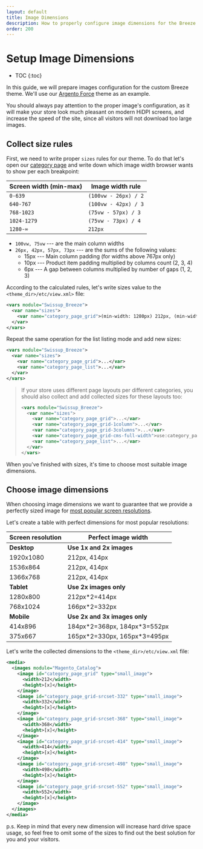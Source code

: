 ```yaml
---
layout: default
title: Image Dimensions
description: How to properly configure image dimensions for the Breeze Frontend
order: 200
---
```


# Setup Image Dimensions

* TOC
{:toc}

In this guide, we will prepare images configuration for the custom Breeze theme. We'll
use our [Argento Force](https://argento-m2.swissupdemo.com/force_breeze/gear/bags.html)
theme as an example.

You should always pay attention to the proper image's configuration, as it
will make your store look much pleasant on modern HiDPI screens, and increase the
speed of the site, since all visitors will not download too large images.

## Collect size rules

First, we need to write proper `sizes` rules for our theme. To do that
let's open our [category page](https://argento-m2.swissupdemo.com/force_breeze/gear/bags.html)
and write down which image width browser wants to show per each breakpoint:

Screen width (min-max)  | Image width rule
------------------------|---------------------
`0-639`                 | `(100vw - 26px) / 2`
`640-767`               | `(100vw - 42px) / 3`
`768-1023`              | `(75vw - 57px) / 3`
`1024-1279`             | `(75vw - 73px) / 4`
`1280-∞`                | `212px`

 -  `100vw, 75vw` --- are the main column widths
 -  `26px, 42px, 57px, 73px` --- are the sums of the following values:
    - 15px --- Main column padding (for widths above 767px only)
    - 10px --- Product item padding multiplied by columns count (2, 3, 4)
    - 6px --- A gap between columns multiplied by number of gaps (1, 2, 3)

According to the calculated rules, let's write sizes value to the `<theme_dir>/etc/view.xml>`
file:

```xml
<vars module="Swissup_Breeze">
  <var name="sizes">
    <var name="category_page_grid">(min-width: 1280px) 212px, (min-width: 1024px) calc((75vw - 73px) / 4), (min-width: 768px) calc((75vw - 57px) / 3), (min-width: 640px) calc((100vw - 42px) / 3), calc((100vw - 26px) / 2)</var>
  </var>
</vars>
```

Repeat the same operation for the list listing mode and add new sizes:

```xml
<vars module="Swissup_Breeze">
  <var name="sizes">
    <var name="category_page_grid">...</var>
    <var name="category_page_list">...</var>
  </var>
</vars>
```

> If your store uses different page layouts per different categories, you should
> also collect and add collected sizes for these layouts too:
>
> ```xml
> <vars module="Swissup_Breeze">
>   <var name="sizes">
>     <var name="category_page_grid">...</var>
>     <var name="category_page_grid-1column">...</var>
>     <var name="category_page_grid-3columns">...</var>
>     <var name="category_page_grid-cms-full-width">use:category_page_grid-1column</var>
>     <var name="category_page_list">...</var>
>   </var>
> </vars>
> ```

When you've finished with sizes, it's time to choose most suitable image
dimensions.

## Choose image dimensions

When choosing image dimensions we want to guarantee that we provide a perfectly
sized image for [most popular screen resolutions](https://gs.statcounter.com/screen-resolution-stats).

Let's create a table with perfect dimensions for most popular resolutions:

Screen resolution | Perfect image width
------------------|-------------------------------
**Desktop**       | **Use 1x and 2x images**
1920x1080         | 212px, 414px
1536x864          | 212px, 414px
1366x768          | 212px, 414px
**Tablet**        | **Use 2x images only**
1280x800          | 212px*2=414px
768x1024          | 166px*2=332px
**Mobile**        | **Use 2x and 3x images only**
414x896           | 184px\*2=368px, 184px\*3=552px
375x667           | 165px\*2=330px, 165px\*3=495px

Let's write the collected dimensions to the `<theme_dir>/etc/view.xml` file:

```xml
<media>
  <images module="Magento_Catalog">
    <image id="category_page_grid" type="small_image">
      <width>212</width>
      <height>[x]</height>
    </image>
    <image id="category_page_grid-srcset-332" type="small_image">
      <width>332</width>
      <height>[x]</height>
    </image>
    <image id="category_page_grid-srcset-368" type="small_image">
      <width>368</width>
      <height>[x]</height>
    </image>
    <image id="category_page_grid-srcset-414" type="small_image">
      <width>414</width>
      <height>[x]</height>
    </image>
    <image id="category_page_grid-srcset-498" type="small_image">
      <width>498</width>
      <height>[x]</height>
    </image>
    <image id="category_page_grid-srcset-552" type="small_image">
      <width>552</width>
      <height>[x]</height>
    </image>
  </images>
</media>
```

p.s. Keep in mind that every new dimension will increase hard drive space usage,
so feel free to omit some of the sizes to find out the best solution for you and
your visitors.
